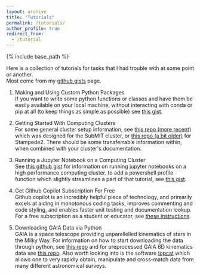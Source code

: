 ```yaml
---
layout: archive
title: "Tutorials"
permalink: /tutorials/
author_profile: true
redirect_from:
  - /tutorial
---
```


{% include base_path %}

Here is a collection of tutorials for tasks that I had trouble with at some point or another. <br>Most come from my [github gists](https://gist.github.com/CianMRoche) page.

1. Making and Using Custom Python Packages  
If you want to write some python functions or classes and have them be easily available on your local machine, without interacting with conda or pip at all (to keep things as simple as possible) see [this gist](https://gist.github.com/CianMRoche/7ad0396bc4eecfaa83a42e52b090ec4f).

2. Getting Started With Computing Clusters  
For some general cluster setup information, see [this repo (more recent)](https://github.com/CianMRoche/subMIT-setup) which was designed for the SubMIT cluster, or [this repo (a bit older)](https://github.com/CianMRoche/stampede2Setup) for Stampede2. There should be some transferrable information within, when combined with your cluster's documentation.

3. Running a Jupyter Notebook on a Computing Cluster  
See [this github gist](https://gist.github.com/CianMRoche/ce176a089c06fd81d26f339f99f5af87) for information on running jupyter notebooks on a high performance computing cluster. to add a powershell profile function which slightly streamlines a part of that tutorial, see [this gist](https://gist.github.com/CianMRoche/2360ba2a39d36d2e3ce43e8615ddc002).

4. Get Github Copilot Subscription For Free  
Github copilot is an incredibly helpful piece of technology, and primarily excels at aiding in monotonous coding tasks, improves commenting and code styling, and enables faster unit testing and documentation lookup. For a free subscription as a student or educator, see [these instructions](https://github.com/CianMRoche/Free-copilot).

5. Downloading GAIA Data via Python  
GAIA is a space telescope providing unparallelled kinematics of stars in the Milky Way. For information on how to start downloading the data through python, see [this repo](https://github.com/CianMRoche/Gaia-Data-Aquisition) and for preprocessed GAIA 6D kinematics data see [this repo](https://github.com/CianMRoche/GAIA-DR3-6D-Kinematics). Also worth looking into is the software [topcat](http://www.star.bris.ac.uk/~mbt/topcat/) which allows one to very rapidly obtain, manipulate and cross-match data from many different astronomical surveys.
